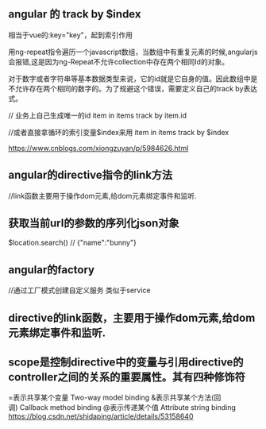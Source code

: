 ## angular 的 track by $index
相当于vue的:key="key"，起到索引作用

用ng-repeat指令遍历一个javascript数组，当数组中有重复元素的时候,angularjs会报错,这是因为ng-Repeat不允许collection中存在两个相同Id的对象。

对于数字或者字符串等基本数据类型来说，它的id就是它自身的值。因此数组中是不允许存在两个相同的数字的。为了规避这个错误，需要定义自己的track by表达式。

// 业务上自己生成唯一的id
item in items track by item.id

//或者直接拿循环的索引变量$index来用
item in items track by $index

https://www.cnblogs.com/xiongzuyan/p/5984626.html

## angular的directive指令的link方法
//link函数主要用于操作dom元素,给dom元素绑定事件和监听. 

## 获取当前url的参数的序列化json对象
$location.search()
// {"name":"bunny"}

## angular的factory
//通过工厂模式创建自定义服务
类似于service

## directive的link函数，主要用于操作dom元素,给dom元素绑定事件和监听.

## scope是控制directive中的变量与引用directive的controller之间的关系的重要属性。其有四种修饰符
=表示共享某个变量 Two-way model binding
&表示共享某个方法(回调) Callback method binding
@表示传递某个值 Attribute string binding
https://blog.csdn.net/shidaping/article/details/53158640